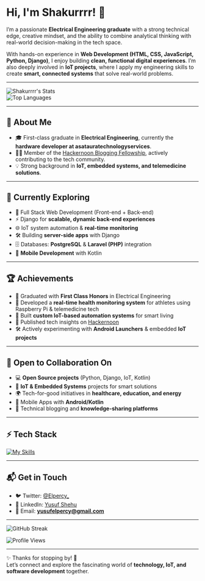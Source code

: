 # Hi, I'm Shakurrrr! 👋  

I’m a passionate **Electrical Engineering graduate** with a strong technical edge, creative mindset, and the ability to combine analytical thinking with real-world decision-making in the tech space.  

With hands-on experience in **Web Development (HTML, CSS, JavaScript, Python, Django)**, I enjoy building **clean, functional digital experiences**. I’m also deeply involved in **IoT projects**, where I apply my engineering skills to create **smart, connected systems** that solve real-world problems.  

---

![Shakurrrr's Stats](https://github-readme-stats.vercel.app/api?username=Shakurrrr&theme=vue-dark&show_icons=true&hide_border=true&count_private=true)  
![Top Languages](https://github-readme-stats.vercel.app/api/top-langs/?username=Shakurrrr&layout=compact&theme=vue-dark&hide_border=true)

---

## 🚀 About Me  

- 🎓 First-class graduate in **Electrical Engineering**, currently the  **hardware developer at asatauratechnologyservices**.  
- ✍🏽 Member of the [Hackernoon Blogging Fellowship](https://hackernoon.com/), actively contributing to the tech community.  
- 💡 Strong background in **IoT, embedded systems, and telemedicine solutions**.  

---

## 🌱 Currently Exploring  

- 🚀 Full Stack Web Development (Front-end + Back-end)  
- ⚡ Django for **scalable, dynamic back-end experiences**  
- 🌐 IoT system automation & **real-time monitoring**  
- 🛠️ Building **server-side apps** with Django  
- 🗄️ Databases: **PostgreSQL** & **Laravel (PHP)** integration  
- 📱 **Mobile Development** with Kotlin  

---

## 🏆 Achievements  

- 🥇 Graduated with **First Class Honors** in Electrical Engineering  
- 🏅 Developed a **real-time health monitoring system** for athletes using Raspberry Pi & telemedicine tech  
- 🔌 Built **custom IoT-based automation systems** for smart living  
- 📖 Published tech insights on [Hackernoon](https://hackernoon.com/)  
- 🛠️ Actively experimenting with **Android Launchers** & embedded **IoT projects**  

---

## 🤝 Open to Collaboration On  

- 💻 **Open Source projects** (Python, Django, IoT, Kotlin)  
- 📡 **IoT & Embedded Systems** projects for smart solutions  
- 🌍 Tech-for-good initiatives in **healthcare, education, and energy**  
- 📱 Mobile Apps with **Android/Kotlin**  
- 📝 Technical blogging and **knowledge-sharing platforms**  

---

## ⚡ Tech Stack  

[![My Skills](https://skillicons.dev/icons?i=js,html,css,python,kotlin,php,django,postgresql,git,androidstudio)](https://skillicons.dev)  

---

## 📬 Get in Touch  

- 🐦 Twitter: [@Elpercy_](https://twitter.com/Elpercy_)  
- 💼 LinkedIn: [Yusuf Shehu](https://www.linkedin.com/in/yusuf-shehu/)  
- 📧 Email: **yusufelpercy@gmail.com**  

---

![GitHub Streak](https://github-readme-streak-stats.herokuapp.com/?user=Shakurrrr&theme=vue-dark&hide_border=true)  

![Profile Views](https://komarev.com/ghpvc/?username=Shakurrrr&style=flat-square&color=blue)  

---

✨ Thanks for stopping by! 🚀  
Let’s connect and explore the fascinating world of **technology, IoT, and software development** together.  

